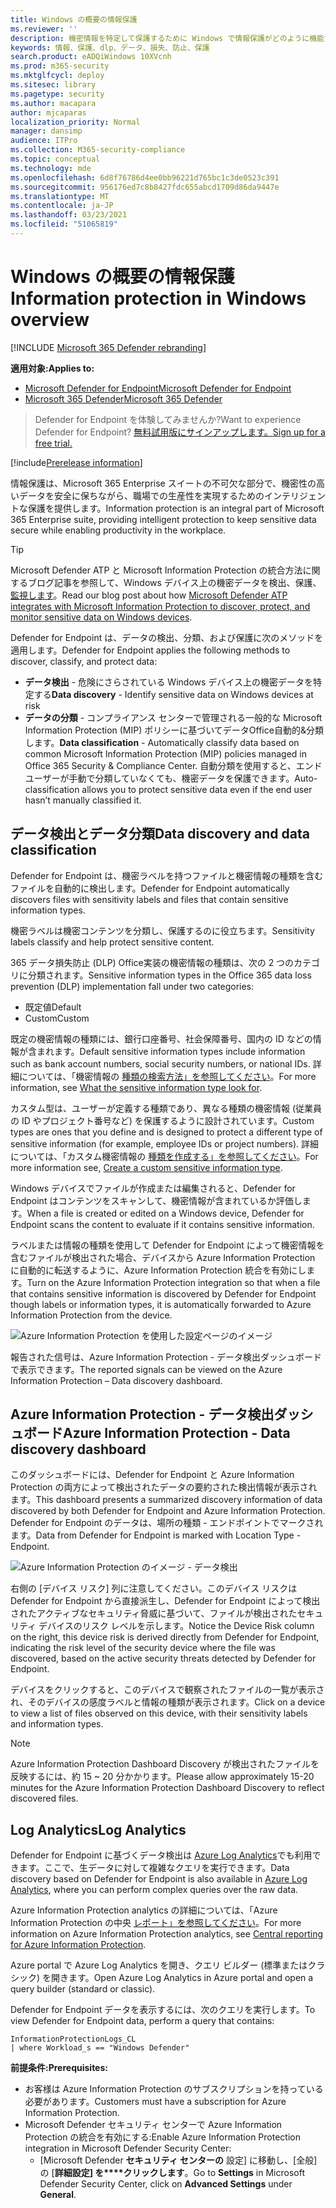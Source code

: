 ```yaml
---
title: Windows の概要の情報保護
ms.reviewer: ''
description: 機密情報を特定して保護するために Windows で情報保護がどのように機能するのかについて説明します。
keywords: 情報、保護、dlp、データ、損失、防止、保護
search.product: eADQiWindows 10XVcnh
ms.prod: m365-security
ms.mktglfcycl: deploy
ms.sitesec: library
ms.pagetype: security
ms.author: macapara
author: mjcaparas
localization_priority: Normal
manager: dansimp
audience: ITPro
ms.collection: M365-security-compliance
ms.topic: conceptual
ms.technology: mde
ms.openlocfilehash: 6d8f76786d4ee0bb96221d765bc1c3de0523c391
ms.sourcegitcommit: 956176ed7c8b8427fdc655abcd1709d86da9447e
ms.translationtype: MT
ms.contentlocale: ja-JP
ms.lasthandoff: 03/23/2021
ms.locfileid: "51065819"
---
```

# <a name="information-protection-in-windows-overview"></a><span data-ttu-id="d3cc9-104">Windows の概要の情報保護</span><span class="sxs-lookup"><span data-stu-id="d3cc9-104">Information protection in Windows overview</span></span>

[!INCLUDE [Microsoft 365 Defender rebranding](../../includes/microsoft-defender.md)]

<span data-ttu-id="d3cc9-105">**適用対象:**</span><span class="sxs-lookup"><span data-stu-id="d3cc9-105">**Applies to:**</span></span>

- [<span data-ttu-id="d3cc9-106">Microsoft Defender for Endpoint</span><span class="sxs-lookup"><span data-stu-id="d3cc9-106">Microsoft Defender for Endpoint</span></span>](https://go.microsoft.com/fwlink/p/?linkid=2146631)
- [<span data-ttu-id="d3cc9-107">Microsoft 365 Defender</span><span class="sxs-lookup"><span data-stu-id="d3cc9-107">Microsoft 365 Defender</span></span>](https://go.microsoft.com/fwlink/?linkid=2118804)

> <span data-ttu-id="d3cc9-108">Defender for Endpoint を体験してみませんか?</span><span class="sxs-lookup"><span data-stu-id="d3cc9-108">Want to experience Defender for Endpoint?</span></span> [<span data-ttu-id="d3cc9-109">無料試用版にサインアップします。</span><span class="sxs-lookup"><span data-stu-id="d3cc9-109">Sign up for a free trial.</span></span>](https://www.microsoft.com/microsoft-365/windows/microsoft-defender-atp?ocid=docs-wdatp-exposedapis-abovefoldlink) 


[!include[Prerelease information](../../includes/prerelease.md)]

<span data-ttu-id="d3cc9-110">情報保護は、Microsoft 365 Enterprise スイートの不可欠な部分で、機密性の高いデータを安全に保ちながら、職場での生産性を実現するためのインテリジェントな保護を提供します。</span><span class="sxs-lookup"><span data-stu-id="d3cc9-110">Information protection is an integral part of Microsoft 365 Enterprise suite, providing intelligent protection to keep sensitive data secure while enabling productivity in the workplace.</span></span>


>[!TIP]
> <span data-ttu-id="d3cc9-111">Microsoft Defender ATP と Microsoft Information Protection の統合方法に関するブログ記事を参照して、Windows デバイス上の機密データを検出、保護、 [監視します](https://cloudblogs.microsoft.com/microsoftsecure/2019/01/17/windows-defender-atp-integrates-with-microsoft-information-protection-to-discover-protect-and-monitor-sensitive-data-on-windows-devices/)。</span><span class="sxs-lookup"><span data-stu-id="d3cc9-111">Read our blog post about how [Microsoft Defender ATP integrates with Microsoft Information Protection to discover, protect, and monitor sensitive data on Windows devices](https://cloudblogs.microsoft.com/microsoftsecure/2019/01/17/windows-defender-atp-integrates-with-microsoft-information-protection-to-discover-protect-and-monitor-sensitive-data-on-windows-devices/).</span></span>

<span data-ttu-id="d3cc9-112">Defender for Endpoint は、データの検出、分類、および保護に次のメソッドを適用します。</span><span class="sxs-lookup"><span data-stu-id="d3cc9-112">Defender for Endpoint applies the following methods to discover, classify, and protect data:</span></span>

- <span data-ttu-id="d3cc9-113">**データ検出** - 危険にさらされている Windows デバイス上の機密データを特定する</span><span class="sxs-lookup"><span data-stu-id="d3cc9-113">**Data discovery** - Identify sensitive data on Windows devices at risk</span></span>
- <span data-ttu-id="d3cc9-114">**データの分類** - コンプライアンス センターで管理される一般的な Microsoft Information Protection (MIP) ポリシーに基づいてデータOffice自動的&分類します。</span><span class="sxs-lookup"><span data-stu-id="d3cc9-114">**Data classification** - Automatically classify data based on common Microsoft Information Protection (MIP) policies managed in Office 365 Security & Compliance Center.</span></span> <span data-ttu-id="d3cc9-115">自動分類を使用すると、エンド ユーザーが手動で分類していなくても、機密データを保護できます。</span><span class="sxs-lookup"><span data-stu-id="d3cc9-115">Auto-classification allows you to protect sensitive data even if the end user hasn’t manually classified it.</span></span>


## <a name="data-discovery-and-data-classification"></a><span data-ttu-id="d3cc9-116">データ検出とデータ分類</span><span class="sxs-lookup"><span data-stu-id="d3cc9-116">Data discovery and data classification</span></span>

<span data-ttu-id="d3cc9-117">Defender for Endpoint は、機密ラベルを持つファイルと機密情報の種類を含むファイルを自動的に検出します。</span><span class="sxs-lookup"><span data-stu-id="d3cc9-117">Defender for Endpoint automatically discovers files with sensitivity labels and files that contain sensitive information types.</span></span>

<span data-ttu-id="d3cc9-118">機密ラベルは機密コンテンツを分類し、保護するのに役立ちます。</span><span class="sxs-lookup"><span data-stu-id="d3cc9-118">Sensitivity labels classify and help protect sensitive content.</span></span>

<span data-ttu-id="d3cc9-119">365 データ損失防止 (DLP) Office実装の機密情報の種類は、次の 2 つのカテゴリに分類されます。</span><span class="sxs-lookup"><span data-stu-id="d3cc9-119">Sensitive information types in the Office 365 data loss prevention (DLP) implementation fall under two categories:</span></span>

- <span data-ttu-id="d3cc9-120">既定値</span><span class="sxs-lookup"><span data-stu-id="d3cc9-120">Default</span></span>
- <span data-ttu-id="d3cc9-121">Custom</span><span class="sxs-lookup"><span data-stu-id="d3cc9-121">Custom</span></span>

<span data-ttu-id="d3cc9-122">既定の機密情報の種類には、銀行口座番号、社会保障番号、国内の ID などの情報が含まれます。</span><span class="sxs-lookup"><span data-stu-id="d3cc9-122">Default sensitive information types include information such as bank account numbers, social security numbers, or national IDs.</span></span> <span data-ttu-id="d3cc9-123">詳細については、「機密情報の [種類の検索方法」を参照してください](https://docs.microsoft.com/office365/securitycompliance/what-the-sensitive-information-types-look-for)。</span><span class="sxs-lookup"><span data-stu-id="d3cc9-123">For more information, see [What the sensitive information type look for](https://docs.microsoft.com/office365/securitycompliance/what-the-sensitive-information-types-look-for).</span></span>

<span data-ttu-id="d3cc9-124">カスタム型は、ユーザーが定義する種類であり、異なる種類の機密情報 (従業員の ID やプロジェクト番号など) を保護するように設計されています。</span><span class="sxs-lookup"><span data-stu-id="d3cc9-124">Custom types are ones that you define and is designed to protect a different type of sensitive information (for example, employee IDs or project numbers).</span></span> <span data-ttu-id="d3cc9-125">詳細については、「カスタム機密情報の [種類を作成する」を参照してください](https://docs.microsoft.com/office365/securitycompliance/create-a-custom-sensitive-information-type)。</span><span class="sxs-lookup"><span data-stu-id="d3cc9-125">For more information see, [Create a custom sensitive information type](https://docs.microsoft.com/office365/securitycompliance/create-a-custom-sensitive-information-type).</span></span>

<span data-ttu-id="d3cc9-126">Windows デバイスでファイルが作成または編集されると、Defender for Endpoint はコンテンツをスキャンして、機密情報が含まれているか評価します。</span><span class="sxs-lookup"><span data-stu-id="d3cc9-126">When a file is created or edited on a  Windows device, Defender for Endpoint scans the content to evaluate if it contains sensitive information.</span></span>

<span data-ttu-id="d3cc9-127">ラベルまたは情報の種類を使用して Defender for Endpoint によって機密情報を含むファイルが検出された場合、デバイスから Azure Information Protection に自動的に転送するように、Azure Information Protection 統合を有効にします。</span><span class="sxs-lookup"><span data-stu-id="d3cc9-127">Turn on the Azure Information Protection integration so that when a file that contains sensitive information is discovered by Defender for Endpoint though labels or information types, it is automatically forwarded to Azure Information Protection from the device.</span></span>

![Azure Information Protection を使用した設定ページのイメージ](images/atp-settings-aip.png)

<span data-ttu-id="d3cc9-129">報告された信号は、Azure Information Protection - データ検出ダッシュボードで表示できます。</span><span class="sxs-lookup"><span data-stu-id="d3cc9-129">The reported signals can be viewed on the Azure Information Protection – Data discovery dashboard.</span></span>

## <a name="azure-information-protection---data-discovery-dashboard"></a><span data-ttu-id="d3cc9-130">Azure Information Protection - データ検出ダッシュボード</span><span class="sxs-lookup"><span data-stu-id="d3cc9-130">Azure Information Protection - Data discovery dashboard</span></span>

<span data-ttu-id="d3cc9-131">このダッシュボードには、Defender for Endpoint と Azure Information Protection の両方によって検出されたデータの要約された検出情報が表示されます。</span><span class="sxs-lookup"><span data-stu-id="d3cc9-131">This dashboard presents a summarized discovery information of data discovered by both Defender for Endpoint and Azure Information Protection.</span></span> <span data-ttu-id="d3cc9-132">Defender for Endpoint のデータは、場所の種類 - エンドポイントでマークされます。</span><span class="sxs-lookup"><span data-stu-id="d3cc9-132">Data from Defender for Endpoint is marked with Location Type - Endpoint.</span></span>

![Azure Information Protection のイメージ - データ検出](images/azure-data-discovery.png)

<span data-ttu-id="d3cc9-134">右側の [デバイス リスク] 列に注意してください。このデバイス リスクは Defender for Endpoint から直接派生し、Defender for Endpoint によって検出されたアクティブなセキュリティ脅威に基づいて、ファイルが検出されたセキュリティ デバイスのリスク レベルを示します。</span><span class="sxs-lookup"><span data-stu-id="d3cc9-134">Notice the Device Risk column on the right, this device risk is derived directly from Defender for Endpoint, indicating the risk level of the security device where the file was discovered, based on the active security threats detected by Defender for Endpoint.</span></span>

<span data-ttu-id="d3cc9-135">デバイスをクリックすると、このデバイスで観察されたファイルの一覧が表示され、そのデバイスの感度ラベルと情報の種類が表示されます。</span><span class="sxs-lookup"><span data-stu-id="d3cc9-135">Click on a device to view a list of files observed on this device, with their sensitivity labels and information types.</span></span>

>[!NOTE]
><span data-ttu-id="d3cc9-136">Azure Information Protection Dashboard Discovery が検出されたファイルを反映するには、約 15 ~ 20 分かかります。</span><span class="sxs-lookup"><span data-stu-id="d3cc9-136">Please allow approximately 15-20 minutes for the Azure Information Protection Dashboard Discovery to reflect discovered files.</span></span>

## <a name="log-analytics"></a><span data-ttu-id="d3cc9-137">Log Analytics</span><span class="sxs-lookup"><span data-stu-id="d3cc9-137">Log Analytics</span></span>

<span data-ttu-id="d3cc9-138">Defender for Endpoint に基づくデータ検出は [Azure Log Analytics](https://docs.microsoft.com/azure/log-analytics/log-analytics-overview)でも利用できます。ここで、生データに対して複雑なクエリを実行できます。</span><span class="sxs-lookup"><span data-stu-id="d3cc9-138">Data discovery based on Defender for Endpoint is also available in [Azure Log Analytics](https://docs.microsoft.com/azure/log-analytics/log-analytics-overview), where you can perform complex queries over the raw data.</span></span>

<span data-ttu-id="d3cc9-139">Azure Information Protection analytics の詳細については、「Azure Information Protection の中央 [レポート」を参照してください](https://docs.microsoft.com/azure/information-protection/reports-aip)。</span><span class="sxs-lookup"><span data-stu-id="d3cc9-139">For more information on Azure Information Protection analytics, see [Central reporting for Azure Information Protection](https://docs.microsoft.com/azure/information-protection/reports-aip).</span></span>

<span data-ttu-id="d3cc9-140">Azure portal で Azure Log Analytics を開き、クエリ ビルダー (標準またはクラシック) を開きます。</span><span class="sxs-lookup"><span data-stu-id="d3cc9-140">Open Azure Log Analytics in Azure portal and open a query builder (standard or classic).</span></span>

<span data-ttu-id="d3cc9-141">Defender for Endpoint データを表示するには、次のクエリを実行します。</span><span class="sxs-lookup"><span data-stu-id="d3cc9-141">To view Defender for Endpoint data, perform a query that contains:</span></span>

```
InformationProtectionLogs_CL
| where Workload_s == "Windows Defender"
```

<span data-ttu-id="d3cc9-142">**前提条件:**</span><span class="sxs-lookup"><span data-stu-id="d3cc9-142">**Prerequisites:**</span></span>

- <span data-ttu-id="d3cc9-143">お客様は Azure Information Protection のサブスクリプションを持っている必要があります。</span><span class="sxs-lookup"><span data-stu-id="d3cc9-143">Customers must have a subscription for Azure Information Protection.</span></span>
- <span data-ttu-id="d3cc9-144">Microsoft Defender セキュリティ センターで Azure Information Protection の統合を有効にする:</span><span class="sxs-lookup"><span data-stu-id="d3cc9-144">Enable Azure Information Protection integration in Microsoft Defender Security Center:</span></span>
    - <span data-ttu-id="d3cc9-145">[Microsoft Defender **セキュリティ センターの** 設定] に移動し、[全般] の [**詳細設定] を\*\*\*\*クリックします**。</span><span class="sxs-lookup"><span data-stu-id="d3cc9-145">Go to **Settings** in Microsoft Defender Security Center, click on **Advanced Settings** under **General**.</span></span>



